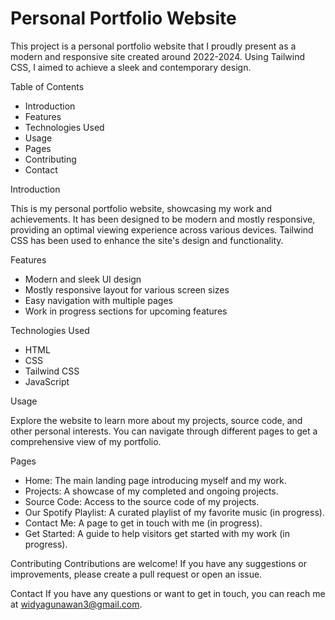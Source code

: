 # Personal Portfolio Website
This project is a personal portfolio website that I proudly present as a modern and responsive site created around 2022-2024. Using Tailwind CSS, I aimed to achieve a sleek and contemporary design.

Table of Contents

- Introduction
- Features
- Technologies Used
- Usage
- Pages
- Contributing
- Contact

Introduction

This is my personal portfolio website, showcasing my work and achievements. It has been designed to be modern and mostly responsive, providing an optimal viewing experience across various devices. Tailwind CSS has been used to enhance the site's design and functionality.

Features

- Modern and sleek UI design
- Mostly responsive layout for various screen sizes
- Easy navigation with multiple pages
- Work in progress sections for upcoming features

Technologies Used

- HTML
- CSS
- Tailwind CSS
- JavaScript

Usage

Explore the website to learn more about my projects, source code, and other personal interests. You can navigate through different pages to get a comprehensive view of my portfolio.

Pages

- Home: The main landing page introducing myself and my work.
- Projects: A showcase of my completed and ongoing projects.
- Source Code: Access to the source code of my projects.
- Our Spotify Playlist: A curated playlist of my favorite music (in progress).
- Contact Me: A page to get in touch with me (in progress).
- Get Started: A guide to help visitors get started with my work (in progress).

Contributing
Contributions are welcome! If you have any suggestions or improvements, please create a pull request or open an issue.

Contact
If you have any questions or want to get in touch, you can reach me at widyagunawan3@gmail.com.
